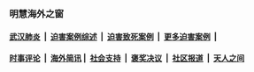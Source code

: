 
### 明慧海外之窗

####  [武汉肺炎](indexes/365.md?t=03120600) &nbsp;|&nbsp;  [迫害案例综述](indexes/328.md?t=03120600) &nbsp;|&nbsp; [迫害致死案例](indexes/277.md?t=03120600)  &nbsp;|&nbsp; [更多迫害案例](indexes/81.md?t=03120600)  &nbsp;|&nbsp; 
####  [时事评论](indexes/19.md?t=03120600) &nbsp;|&nbsp; [海外简讯](indexes/245.md?t=03120600)&nbsp;|&nbsp;  [社会支持](indexes/140.md?t=03120600) &nbsp;|&nbsp; [褒奖决议](indexes/282.md?t=03120600) &nbsp;|&nbsp; [社区报道](indexes/91.md?t=03120600)  &nbsp;|&nbsp; [天人之间](indexes/78.md?t=03120600) 

